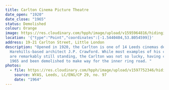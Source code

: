 ```yaml
---
title: Carlton Cinema Picture Theatre
date_open: "1920"
date_close: "1965"
status: Demolished
colour: Orange
image: https://res.cloudinary.com/hpph/image/upload/v1595964816/hidinginplainsight/carltoncinemapicturetheatre.svg
location: '{"type":"Point","coordinates":[-1.5440404,53.8054599]}'
address: 19-21 Carlton Street, Little London
description: "Opened in 1920, the Carlton is one of 14 Leeds cinemas designed by
  Harehills-based architect J.P. Crawford. While most examples of his cinemas
  are remarkably still standing, the Carlton was not so lucky, having closed in
  1965 and been demolished to make way for the inner ring road. "
photos:
  - file: https://res.cloudinary.com/hpph/image/upload/v1597752346/hidinginplainsight/Carlton18082020.jpg
    source: WYAS, Leeds, LC/ENG/CP 29, no. 97
    date: "1964"
---
```

